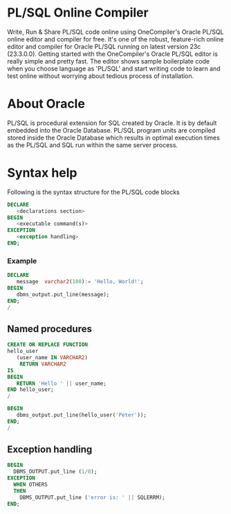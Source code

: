 # PL/SQL Online Compiler

Write, Run & Share PL/SQL code online using OneCompiler's Oracle PL/SQL online editor and compiler for free. It's one of the robust, feature-rich online editor and compiler for Oracle PL/SQL running on latest version 23c (23.3.0.0). Getting started with the OneCompiler's Oracle PL/SQL editor is really simple and pretty fast. The editor shows sample boilerplate code when you choose language as 'PL/SQL' and start writing code to learn and test online without worrying about tedious process of installation.

# About Oracle

PL/SQL is procedural extension for SQL created by Oracle. It is by default embedded into the Oracle Database. PL/SQL program units are compiled stored inside the Oracle Database which results in optimal execution times as the PL/SQL and SQL run within the same server process.

# Syntax help

Following is the syntax structure for the PL/SQL code blocks

```sql
DECLARE 
   <declarations section> 
BEGIN 
   <executable command(s)>
EXCEPTION 
   <exception handling> 
END;
```

### Example
```sql
DECLARE 
   message  varchar2(100):= 'Hello, World!'; 
BEGIN 
   dbms_output.put_line(message); 
END; 
/
```

## Named procedures 

```sql
CREATE OR REPLACE FUNCTION 
hello_user
   (user_name IN VARCHAR2) 
    RETURN VARCHAR2
IS
BEGIN
   RETURN 'Hello ' || user_name;
END hello_user;
/

BEGIN
   dbms_output.put_line(hello_user('Peter'));
END;
/
```

## Exception handling

```sql
BEGIN
  DBMS_OUTPUT.put_line (1/0);
EXCEPTION
  WHEN OTHERS
  THEN
    DBMS_OUTPUT.put_line ('error is: ' || SQLERRM);
END;
```
